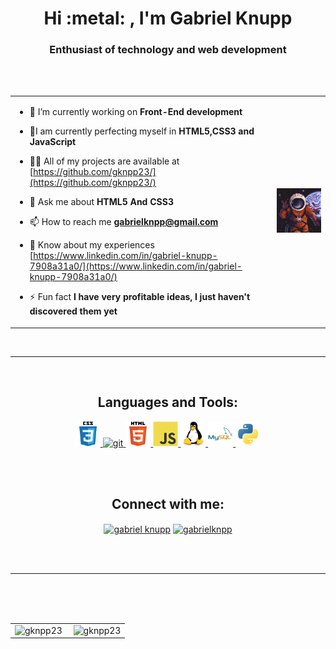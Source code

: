 <h1 align="center">Hi :metal: , I'm Gabriel Knupp</h1>
<h3 align="center">Enthusiast of technology and web development</h3>
<br><br>
<table>
 <tr> 
   <td>
     
- 🔭 I’m currently working on **Front-End development**

- 🌱I am currently perfecting myself in **HTML5,CSS3 and JavaScript**

- 👨‍💻 All of my projects are available at [https://github.com/gknpp23/](https://github.com/gknpp23/)

- 💬 Ask me about **HTML5 And CSS3**

- 📫 How to reach me **gabrielknpp@gmail.com**

- 📄 Know about my experiences [https://www.linkedin.com/in/gabriel-knupp-7908a31a0/](https://www.linkedin.com/in/gabriel-knupp-7908a31a0/)

- ⚡ Fun fact **I have very profitable ideas, I just haven't discovered them yet**</td>

   <td><img src="https://github.com/gknpp23/gknpp23/blob/main/Octobit%20Day%204%20Spacesuit.gif" width="400"></td>
 </tr>
</table>

<br>
<hr>
<br>
<h2 align="center">Languages and Tools:</h2>
<p align="center"> </a> <a href="https://www.w3schools.com/css/" target="_blank" rel="noreferrer"> <img src="https://raw.githubusercontent.com/devicons/devicon/master/icons/css3/css3-original-wordmark.svg" alt="css3" width="40" height="40"/> </a> <a href="https://git-scm.com/" target="_blank" rel="noreferrer"> <img src="https://www.vectorlogo.zone/logos/git-scm/git-scm-icon.svg" alt="git" width="40" height="40"/> </a> <a href="https://www.w3.org/html/" target="_blank" rel="noreferrer"> <img src="https://raw.githubusercontent.com/devicons/devicon/master/icons/html5/html5-original-wordmark.svg" alt="html5" width="40" height="40"/> </a> <a href="https://developer.mozilla.org/en-US/docs/Web/JavaScript" target="_blank" rel="noreferrer"> <img src="https://raw.githubusercontent.com/devicons/devicon/master/icons/javascript/javascript-original.svg" alt="javascript" width="40" height="40"/> </a> <a href="https://www.linux.org/" target="_blank" rel="noreferrer"> <img src="https://raw.githubusercontent.com/devicons/devicon/master/icons/linux/linux-original.svg" alt="linux" width="40" height="40"/> </a> <a href="https://www.mysql.com/" target="_blank" rel="noreferrer"> <img src="https://raw.githubusercontent.com/devicons/devicon/master/icons/mysql/mysql-original-wordmark.svg" alt="mysql" width="40" height="40"/> </a> <a href="https://www.python.org" target="_blank" rel="noreferrer"> <img src="https://raw.githubusercontent.com/devicons/devicon/master/icons/python/python-original.svg" alt="python" width="40" height="40"/> </a> </p>
<br><br>
<h2 align="center">Connect with me:</h2>
<p align="center">
<a href="https://linkedin.com/in/gabriel knupp" target="blank"><img align="center" src="https://raw.githubusercontent.com/rahuldkjain/github-profile-readme-generator/master/src/images/icons/Social/linked-in-alt.svg" alt="gabriel knupp" height="30" width="40" /></a>
<a href="https://instagram.com/gabrielknpp" target="blank"><img align="center" src="https://raw.githubusercontent.com/rahuldkjain/github-profile-readme-generator/master/src/images/icons/Social/instagram.svg" alt="gabrielknpp" height="30" width="40" /></a>
</p>
<br><br>
<hr>
<br><br><br>

<table align="center">
 <tr> 
   <td>
     <img src="https://github-readme-stats.vercel.app/api/top-langs?username=gknpp23&show_icons=true&theme=dark&locale=en&layout=compact" alt="gknpp23"/>
   </td>
   <td>
     &nbsp;<img src="https://github-readme-stats.vercel.app/api?username=gknpp23&show_icons=true&theme=dark&locale=en" alt="gknpp23" />
   </td>
 </tr>
</table>
